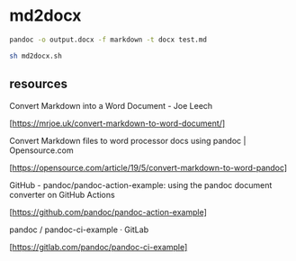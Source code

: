 # md2docx

```bash
pandoc -o output.docx -f markdown -t docx test.md
```

```bash
sh md2docx.sh
```

## resources

Convert Markdown into a Word Document - Joe Leech

[https://mrjoe.uk/convert-markdown-to-word-document/]

Convert Markdown files to word processor docs using pandoc | Opensource.com

[https://opensource.com/article/19/5/convert-markdown-to-word-pandoc]

GitHub - pandoc/pandoc-action-example: using the pandoc document converter on GitHub Actions

[https://github.com/pandoc/pandoc-action-example]

pandoc / pandoc-ci-example · GitLab

[https://gitlab.com/pandoc/pandoc-ci-example]

